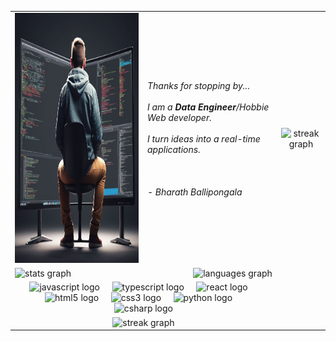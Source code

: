 <table>
	<tr>
	<td>  
		<div align="left" >
			  <img src="https://github.com/ballipongala/ballipongala/blob/main/.github/workflows/Create%20a%20image%20%2063be9301-d430-4969-9726-2d149a0ba6c0.png?raw=true" height="400" alt="developer"/>
		</div>
	</td>
	<td>  
		<div height="800" width="300" align="left" >
			<em>Thanks for stopping by...</em>
			<br><br><em>I am a <strong>Data Engineer</strong>/Hobbie Web developer.<em>
			<br><br><em>I turn ideas into a real-time applications.<em>
			<br><br><br><br>
				   <ledgend> - Bharath Ballipongala</ledgend>
			<td align="Center">
			 <img src="https://streak-stats.demolab.com?user=ballipongala&locale=en&mode=daily&theme=dark&hide_border=false&border_radius=5&order=3" height="220" alt="streak graph"  /></td>
			<tr>
				<td>
					<div align="left" height=150>
						<img src="https://github-readme-stats.vercel.app/api?username=ballipongala&hide_title=false&hide_rank=false&show_icons=true&include_all_commits=true&count_private=true&disable_animations=false&theme=dracula&locale=en&hide_border=false"  height="150" alt="stats graph"  />
					</div>
				</td>
				<td>
					<div align = "right" height=150>    
					  <img src="https://github-readme-stats.vercel.app/api/top-langs?username=ballipongala&locale=en&hide_title=false&layout=compact&card_width=320&langs_count=5&theme=dracula&hide_border=false" height="150" alt="languages graph"  />
					</div>
				</td>
			</tr>
		</div>
	</td>
	</tr>
	<tr>
		<td align="Center" colspan="2">
			<div align="Center">
				<img src="https://cdn.jsdelivr.net/gh/devicons/devicon/icons/javascript/javascript-original.svg" height="30" alt="javascript logo"  />
				<img width="12" />
				<img src="https://cdn.jsdelivr.net/gh/devicons/devicon/icons/typescript/typescript-original.svg" height="30" alt="typescript logo"  />
				<img width="12" />
				<img src="https://cdn.jsdelivr.net/gh/devicons/devicon/icons/react/react-original.svg" height="30" alt="react logo"  />
				<img width="12" />
				<img src="https://cdn.jsdelivr.net/gh/devicons/devicon/icons/html5/html5-original.svg" height="30" alt="html5 logo"  />
				<img width="12" />
				<img src="https://cdn.jsdelivr.net/gh/devicons/devicon/icons/css3/css3-original.svg" height="30" alt="css3 logo"  />
				<img width="12" />
				<img src="https://cdn.jsdelivr.net/gh/devicons/devicon/icons/python/python-original.svg" height="30" alt="python logo"  />
				<img width="12" />
				<img src="https://cdn.jsdelivr.net/gh/devicons/devicon/icons/csharp/csharp-original.svg" height="30" alt="csharp logo"  />
			</div>
		</td>
	</tr>
	<tr>
		<td align="Center" colspan="2">
			 <img src="https://streak-stats.demolab.com?user=ballipongala&locale=en&mode=daily&theme=dark&hide_border=false&border_radius=5&order=3" height="220" alt="streak graph"  />
		</td>
		<!-- <td>
			<img src="https://img.shields.io/static/v1?message=Youtube&logo=youtube&label=&color=FF0000&logoColor=white&labelColor=&style=for-the-badge" height="35" alt="youtube logo" /><br/>
			<img src="https://img.shields.io/static/v1?message=Instagram&logo=instagram&label=&color=E4405F&logoColor=white&labelColor=&style=for-the-badge" height="35" alt="Instagram logo" /><br/>
			<img src="https://img.shields.io/static/v1?message=Twitch&logo=twitch&label=&color=9146FF&logoColor=white&labelColor=&style=for-the-badge" height="35" alt="twitch logo"  /><br/>
			<img src="https://img.shields.io/static/v1?message=Discord&logo=discord&label=&color=7289DA&logoColor=white&labelColor=&style=for-the-badge" height="35" alt="discord logo"  /><br/>
			<img src="https://img.shields.io/static/v1?message=Gmail&logo=gmail&label=&color=D14836&logoColor=white&labelColor=&style=for-the-badge" height="35" alt="gmail logo"  /><br/>
			<img src="https://img.shields.io/static/v1?message=LinkedIn&logo=linkedin&label=&color=0077B5&logoColor=white&labelColor=&style=for-the-badge" height="35" alt="linkedin logo"  /><br/>
		</td> -->
	</tr>
</table>

